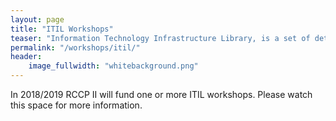 ```yaml
---
layout: page
title: "ITIL Workshops"
teaser: "Information Technology Infrastructure Library, is a set of detailed practices for IT service management (ITSM) that focuses on aligning IT services with the needs of business."
permalink: "/workshops/itil/"
header:
    image_fullwidth: "whitebackground.png"
---
```


In 2018/2019 RCCP II will fund one or more ITIL workshops. Please watch this space for more information.
